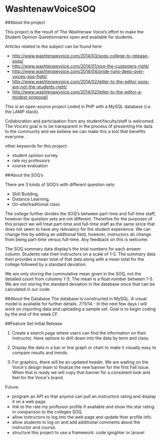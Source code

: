 WashtenawVoiceSOQ
=================

##About the project

This project is the result of The Washtenaw Voice’s effort to make the Student Opinion Questionnaires open and available for students.  

Articles related to the subject can be found here:

* http://www.washtenawvoice.com/2014/03/soqs-college-to-release-soqs/
* http://www.washtenawvoice.com/2014/01/soq-the-customers-right/
* http://www.washtenawvoice.com/2014/04/pride-runs-deep-over-voices-soq-fight/
* http://www.washtenawvoice.com/2014/02/letter-to-the-editor-soqs-are-not-the-students-right/
* http://www.washtenawvoice.com/2014/02/letter-to-the-editor-a-modest-proposal/

This is an open-source project coded in PHP with a MySQL database (i.e. the LAMP stack).

Collaboration and participation from any student/faculty/staff is welcomed. The Voice’s goal is to be transparent in the process of presenting the data to the community and we believe we can make this a tool that benefits everyone.

other keywords for this project:
* student opinion survey
* rate my professors
* course evaluation

##About the SOQ’s

There are 3 kinds of SOQ’s with different question sets:
* Skill Building,
* Distance Learning,
* On-site/traditional class

The college further divides the SOQ’s between part-time and full-time staff, however the question sets are not different. Therefore for the purposes of this project we will treat part-time and full-time staff as the same since that does not seem to have any relevancy for the student experience. We can change this by adding an additional field, however, instructors do change from being part-time versus full-time. Any feedback on this is welcome.

The SOQ summary data display’s the total numbers for each answer column. Students rate their instructors on a scale of 1-5. The summary data then provides a mean total of that data along with a mean total for the college followed by a standard deviation.

We are only storing the cummulative mean given in the SOQ, not the detailed count from columns 1-5.  The mean is a float number between 1-5. We are not storing the standard deviation in the database since that can be calculated in our code.

##About the Database
The database is constructed in MySQL.  A visual model is available for further details.
7/11/14 - In the next few days I will work on importing data and uploading a sample set. Goal is to begin coding by the end of the week.CF.

##Feature Set
Initial Release:

1. Create a search page where users can find the information on their instructor.  Have options to drill down into the data by term and class.

2. Display the data in a bar or line graph or chart to make it visually easy to compare results and trends.

3. For graphics, there will be an updated header.  We are waiting on the Voice's design team to finalize the new banner for the first Fall issue.  When that is ready we will copy that banner for a consistent look and feel for the Voice's brand.

Future:
* program an API so that anyone can pull an instructors rating and display it on a web page.
* link to the rate my professor profile if available and show the star rating in comparison to the colleges SOQ. 
* allow instructors to log into the web page and update thier profile info.
* allow students to log on and add additional comments about the instructor and course.
* structure this project to use a framework: code ignighter or laravel